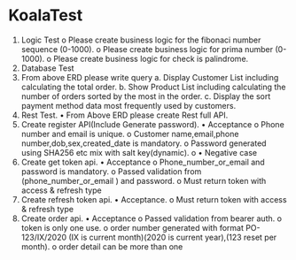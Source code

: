 # KoalaTest

1. Logic Test
o Please create business logic for the fibonaci number sequence (0-1000).
o Please create business logic for prima number (0-1000).
o Please create business logic for check is palindrome.
2. Database Test
1. From above ERD please write query
a. Display Customer List including calculating the total order.
b. Show Product List including calculating the number of orders sorted
by the most in the order.
c. Display the sort payment method data most frequently used by
customers.
3. Rest Test.
• From Above ERD please create Rest full API.
1. Create register API(Include Generate password).
• Acceptance
o Phone number and email is unique.
o Customer name,email,phone number,dob,sex,created_date
is mandatory.
o Password generated using SHA256 etc mix with salt
key(dynamic).
o
• Negative case
2. Create get token api.
• Acceptance
o Phone_number_or_email and password is mandatory.
o Passed validation from (phone_number_or_email ) and
password.
o Must return token with access & refresh type
3. Create refresh token api.
• Acceptance.
o Must return token with access & refresh type
4. Create order api.
• Acceptance
o Passed validation from bearer auth.
o token is only one use.
o order number generated with format PO-123/IX/2020 (IX is
current month)(2020 is current year),(123 reset per month).
o order detail can be more than one
